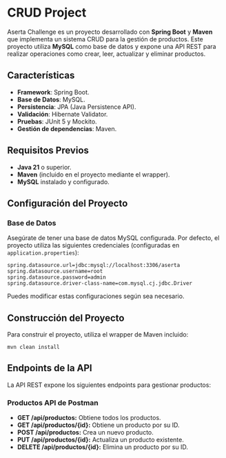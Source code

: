 # CRUD Project
Aserta Challenge es un proyecto desarrollado con **Spring Boot** y **Maven** que implementa un sistema CRUD para la gestión de productos. Este proyecto utiliza **MySQL** como base de datos y expone una API REST para realizar operaciones como crear, leer, actualizar y eliminar productos.

## Características
- **Framework**: Spring Boot.
- **Base de Datos**: MySQL.
- **Persistencia**: JPA (Java Persistence API).
- **Validación**: Hibernate Validator.
- **Pruebas**: JUnit 5 y Mockito.
- **Gestión de dependencias**: Maven.

## Requisitos Previos

- **Java 21** o superior.
- **Maven** (incluido en el proyecto mediante el wrapper).
- **MySQL** instalado y configurado.

## Configuración del Proyecto

### Base de Datos

Asegúrate de tener una base de datos MySQL configurada. Por defecto, el proyecto utiliza las siguientes credenciales (configuradas en `application.properties`):

```properties
spring.datasource.url=jdbc:mysql://localhost:3306/aserta
spring.datasource.username=root
spring.datasource.password=admin
spring.datasource.driver-class-name=com.mysql.cj.jdbc.Driver
```

Puedes modificar estas configuraciones según sea necesario.

## Construcción del Proyecto
Para construir el proyecto, utiliza el wrapper de Maven incluido:
```console
mvn clean install
```

## Endpoints de la API
La API REST expone los siguientes endpoints para gestionar productos:

### Productos API de Postman
* **GET /api/productos:** Obtiene todos los productos.
* **GET /api/productos/{id}:** Obtiene un producto por su ID.
* **POST /api/productos:** Crea un nuevo producto.
* **PUT /api/productos/{id}:** Actualiza un producto existente.
* **DELETE /api/productos/{id}:** Elimina un producto por su ID.
